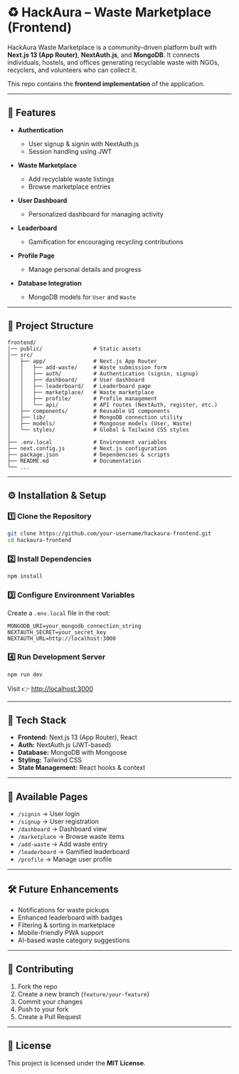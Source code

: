 

# ♻️ HackAura – Waste Marketplace (Frontend)

HackAura Waste Marketplace is a community-driven platform built with **Next.js 13 (App Router)**, **NextAuth.js**, and **MongoDB**.
It connects individuals, hostels, and offices generating recyclable waste with NGOs, recyclers, and volunteers who can collect it.

This repo contains the **frontend implementation** of the application.

---

## 🚀 Features

* **Authentication**

  * User signup & signin with NextAuth.js
  * Session handling using JWT
* **Waste Marketplace**

  * Add recyclable waste listings
  * Browse marketplace entries
* **User Dashboard**

  * Personalized dashboard for managing activity
* **Leaderboard**

  * Gamification for encouraging recycling contributions
* **Profile Page**

  * Manage personal details and progress
* **Database Integration**

  * MongoDB models for `User` and `Waste`

---

## 📂 Project Structure

```
frontend/
│── public/                # Static assets
│── src/
│   ├── app/               # Next.js App Router
│   │   ├── add-waste/     # Waste submission form
│   │   ├── auth/          # Authentication (signin, signup)
│   │   ├── dashboard/     # User dashboard
│   │   ├── leaderboard/   # Leaderboard page
│   │   ├── marketplace/   # Waste marketplace
│   │   ├── profile/       # Profile management
│   │   └── api/           # API routes (NextAuth, register, etc.)
│   ├── components/        # Reusable UI components
│   ├── lib/               # MongoDB connection utility
│   ├── models/            # Mongoose models (User, Waste)
│   └── styles/            # Global & Tailwind CSS styles
│
├── .env.local             # Environment variables
├── next.config.js         # Next.js configuration
├── package.json           # Dependencies & scripts
├── README.md              # Documentation
└── ...
```

---

## ⚙️ Installation & Setup

### 1️⃣ Clone the Repository

```bash
git clone https://github.com/your-username/hackaura-frontend.git
cd hackaura-frontend
```

### 2️⃣ Install Dependencies

```bash
npm install
```

### 3️⃣ Configure Environment Variables

Create a `.env.local` file in the root:

```env
MONGODB_URI=your_mongodb_connection_string
NEXTAUTH_SECRET=your_secret_key
NEXTAUTH_URL=http://localhost:3000
```

### 4️⃣ Run Development Server

```bash
npm run dev
```

Visit 👉 [http://localhost:3000](http://localhost:3000)

---

## 🧩 Tech Stack

* **Frontend:** Next.js 13 (App Router), React
* **Auth:** NextAuth.js (JWT-based)
* **Database:** MongoDB with Mongoose
* **Styling:** Tailwind CSS
* **State Management:** React hooks & context

---

## 📌 Available Pages

* `/signin` → User login
* `/signup` → User registration
* `/dashboard` → Dashboard view
* `/marketplace` → Browse waste items
* `/add-waste` → Add waste entry
* `/leaderboard` → Gamified leaderboard
* `/profile` → Manage user profile

---

## 🛠️ Future Enhancements

* Notifications for waste pickups
* Enhanced leaderboard with badges
* Filtering & sorting in marketplace
* Mobile-friendly PWA support
* AI-based waste category suggestions

---

## 🤝 Contributing

1. Fork the repo
2. Create a new branch (`feature/your-feature`)
3. Commit your changes
4. Push to your fork
5. Create a Pull Request

---

## 📜 License

This project is licensed under the **MIT License**.

